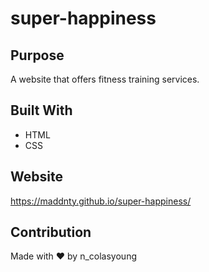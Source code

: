 # super-happiness

## Purpose
A website that offers fitness training services.

## Built With 
* HTML
* CSS

## Website
https://maddnty.github.io/super-happiness/

## Contribution
Made with ❤️ by n_colasyoung